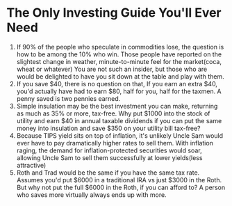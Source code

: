 # The Only Investing Guide You'll Ever Need

1. If 90% of the people who speculate in commodities lose, the question is how to be among the 10% who win. Those people have reported on the slightest change in weather, minute-to-minute feel for the market(coca, wheat or whatever) You are not such an insider, but those who are would be delighted to have you sit down at the table and play with them.
2. If you save $40, there is no question on that, If you earn an extra $40, you'd actually have had to earn $80, half for you, half for the taxmen. A penny saved is two pennies earned.
3. Simple insulation may be the best investment you can make, returning as much as 35% or more, tax-free. Why put $1000 into the stock of utility and earn $40 in annual taxable dividends if you can put the same money into insulation and save $350 on your utility bill tax-free?
4. Because TIPS yield sits on top of inflation, it's unlikely Uncle Sam would ever have to pay dramatically higher rates to sell them. With inflation raging, the demand for inflation-protected securities would soar, allowing Uncle Sam to sell them successfully at lower yields(less attractive)
5. Roth and Trad would be the same if you have the same tax rate. Assumes you'd put $6000 in a traditional IRA vs just $3000 in the Roth. But why not put the full $6000 in the Roth, if you can afford to? A person who saves more virtually always ends up with more.
